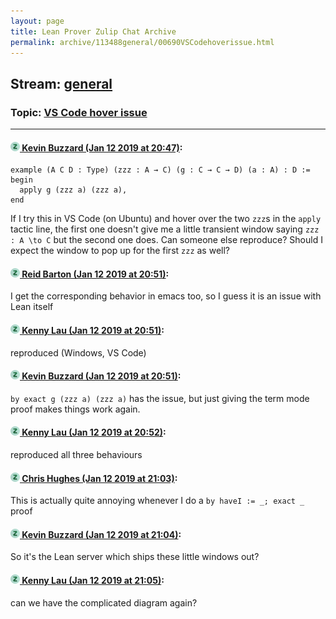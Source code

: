 ```yaml
---
layout: page
title: Lean Prover Zulip Chat Archive 
permalink: archive/113488general/00690VSCodehoverissue.html
---
```


## Stream: [general](index.html)
### Topic: [VS Code hover issue](00690VSCodehoverissue.html)

---

#### [![Click to go to Zulip](../../assets/img/zulip2.png) Kevin Buzzard (Jan 12 2019 at 20:47)](https://leanprover.zulipchat.com/#narrow/stream/113488-general/topic/VS%20Code%20hover%20issue/near/154997129):
```lean
example (A C D : Type) (zzz : A → C) (g : C → C → D) (a : A) : D :=
begin
  apply g (zzz a) (zzz a),
end
```

If I try this in VS Code (on Ubuntu) and hover over the two `zzz`s in the `apply` tactic line, the first one doesn't give me a little transient window saying `zzz : A \to C` but the second one does. Can someone else reproduce? Should I expect the window to pop up for the first `zzz` as well?

#### [![Click to go to Zulip](../../assets/img/zulip2.png) Reid Barton (Jan 12 2019 at 20:51)](https://leanprover.zulipchat.com/#narrow/stream/113488-general/topic/VS%20Code%20hover%20issue/near/154997252):
I get the corresponding behavior in emacs too, so I guess it is an issue with Lean itself

#### [![Click to go to Zulip](../../assets/img/zulip2.png) Kenny Lau (Jan 12 2019 at 20:51)](https://leanprover.zulipchat.com/#narrow/stream/113488-general/topic/VS%20Code%20hover%20issue/near/154997256):
reproduced (Windows, VS Code)

#### [![Click to go to Zulip](../../assets/img/zulip2.png) Kevin Buzzard (Jan 12 2019 at 20:51)](https://leanprover.zulipchat.com/#narrow/stream/113488-general/topic/VS%20Code%20hover%20issue/near/154997258):
`by exact g (zzz a) (zzz a)` has the issue, but just giving the term mode proof makes things work again.

#### [![Click to go to Zulip](../../assets/img/zulip2.png) Kenny Lau (Jan 12 2019 at 20:52)](https://leanprover.zulipchat.com/#narrow/stream/113488-general/topic/VS%20Code%20hover%20issue/near/154997300):
reproduced all three behaviours

#### [![Click to go to Zulip](../../assets/img/zulip2.png) Chris Hughes (Jan 12 2019 at 21:03)](https://leanprover.zulipchat.com/#narrow/stream/113488-general/topic/VS%20Code%20hover%20issue/near/154997657):
This is actually quite annoying whenever I do a `by haveI := _; exact _` proof

#### [![Click to go to Zulip](../../assets/img/zulip2.png) Kevin Buzzard (Jan 12 2019 at 21:04)](https://leanprover.zulipchat.com/#narrow/stream/113488-general/topic/VS%20Code%20hover%20issue/near/154997702):
So it's the Lean server which ships these little windows out?

#### [![Click to go to Zulip](../../assets/img/zulip2.png) Kenny Lau (Jan 12 2019 at 21:05)](https://leanprover.zulipchat.com/#narrow/stream/113488-general/topic/VS%20Code%20hover%20issue/near/154997714):
can we have the complicated diagram again?

